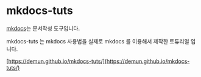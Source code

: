 # mkdocs-tuts

[mkdocs](http://www.mkdocs.org/)는 문서작성 도구입니다.

mkdocs-tuts 는 mkdocs 사용법을 실제로 mkdocs 를 이용해서 제작한 토튜리얼 입니다.

[https://demun.github.io/mkdocs-tuts/](https://demun.github.io/mkdocs-tuts/)
